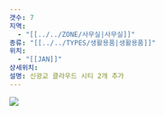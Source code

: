 ```yaml
---
갯수: 7
지역:
  - "[[../../ZONE/사무실|사무실]]"
종류: "[[../../TYPES/생활용품|생활용품]]"
위치:
  - "[[JAN]]"
상세위치: 
설명: 신광교 클라우드 시티 2개 추가
---
```

![](http://192.168.50.22/devices/250118_IMG_0046.jpg)